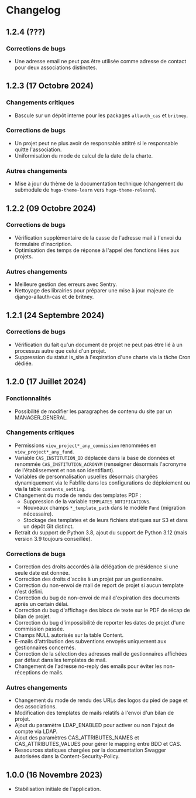 # Changelog

## 1.2.4 (???)

### Corrections de bugs

- Une adresse email ne peut pas être utilisée comme adresse de contact pour deux associations distinctes.

## 1.2.3 (17 Octobre 2024)

### Changements critiques

- Bascule sur un dépôt interne pour les packages `allauth_cas` et `britney`.

### Corrections de bugs

- Un projet peut ne plus avoir de responsable attitré si le responsable quitte l'association.
- Uniformisation du mode de calcul de la date de la charte.

### Autres changements

- Mise à jour du thème de la documentation technique (changement du submodule de `hugo-theme-learn` vers `hugo-theme-relearn`).

## 1.2.2 (09 Octobre 2024)

### Corrections de bugs

- Vérification supplémentaire de la casse de l'adresse mail à l'envoi du formulaire d'inscription.
- Optimisation des temps de réponse à l'appel des fonctions liées aux projets.

### Autres changements

- Meilleure gestion des erreurs avec Sentry.
- Nettoyage des librairies pour préparer une mise à jour majeure de django-allauth-cas et de britney.

## 1.2.1 (24 Septembre 2024)

### Corrections de bugs

- Vérification du fait qu'un document de projet ne peut pas être lié à un processus autre que celui d'un projet.
- Suppression du statut is_site à l'expiration d'une charte via la tâche Cron dédiée.

## 1.2.0 (17 Juillet 2024)

### Fonctionnalités

- Possibilité de modifier les paragraphes de contenu du site par un MANAGER_GENERAL.

### Changements critiques

- Permissions `view_project*_any_commission` renommées en `view_project*_any_fund`.
- Variable `CAS_INSTITUTION_ID` déplacée dans la base de données et renommée `CAS_INSTITUTION_ACRONYM` (renseigner désormais l'acronyme de l'établissement et non son identifiant).
- Variables de personnalisation usuelles désormais chargées dynamiquement via le Fabfile dans les configurations de déploiement ou via la table `contents_setting`.
- Changement du mode de rendu des templates PDF :
  - Suppression de la variable `TEMPLATES_NOTIFICATIONS`.
  - Nouveaux champs `*_template_path` dans le modèle `Fund` (migration nécessaire).
  - Stockage des templates et de leurs fichiers statiques sur S3 et dans un dépôt Git distinct.
- Retrait du support de Python 3.8, ajout du support de Python 3.12 (mais version 3.9 toujours conseillée).

### Corrections de bugs

- Correction des droits accordés à la délégation de présidence si une seule date est donnée.
- Correction des droits d'accès à un projet par un gestionnaire.
- Correction du non-envoi de mail de report de projet si aucun template n'est défini.
- Correction du bug de non-envoi de mail d'expiration des documents après un certain délai.
- Correction du bug d'affichage des blocs de texte sur le PDF de récap de bilan de projet.
- Correction du bug d'impossibilité de reporter les dates de projet d'une commission passée.
- Champs NULL autorisés sur la table Content.
- E-mails d'attribution des subventions envoyés uniquement aux gestionnaires concernés.
- Correction de la sélection des adresses mail de gestionnaires affichées par défaut dans les templates de mail.
- Changement de l'adresse no-reply des emails pour éviter les non-réceptions de mails.

### Autres changements

- Changement du mode de rendu des URLs des logos du pied de page et des associations.
- Modification des templates de mails relatifs à l'envoi d'un bilan de projet.
- Ajout du paramètre LDAP_ENABLED pour activer ou non l'ajout de compte via LDAP.
- Ajout des paramètres CAS_ATTRIBUTES_NAMES et CAS_ATTRIBUTES_VALUES pour gérer le mapping entre BDD et CAS.
- Ressources statiques chargées par la documentation Swagger autorisées dans la Content-Security-Policy.

## 1.0.0 (16 Novembre 2023)

- Stabilisation initiale de l'application.

